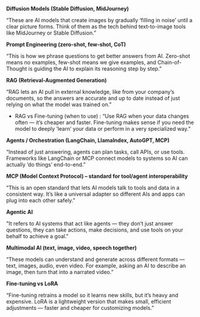 
**Diffusion Models (Stable Diffusion, MidJourney)**

“These are AI models that create images by gradually ‘filling in noise’ until a clear picture forms. Think of them as the tech behind text-to-image tools like MidJourney or Stable Diffusion.”

**Prompt Engineering (zero-shot, few-shot, CoT)**

“This is how we phrase questions to get better answers from AI. Zero-shot means no examples, few-shot means we give examples, and Chain-of-Thought is guiding the AI to explain its reasoning step by step.”

**RAG (Retrieval-Augmented Generation)**

“RAG lets an AI pull in external knowledge, like from your company’s documents, so the answers are accurate and up to date instead of just relying on what the model was trained on.”
- RAG vs Fine-tuning (when to use) : “Use RAG when your data changes often — it’s cheaper and faster. Fine-tuning makes sense if you need the model to deeply ‘learn’ your data or perform in a very specialized way.”

**Agents / Orchestration (LangChain, LlamaIndex, AutoGPT, MCP)**

“Instead of just answering, agents can plan tasks, call APIs, or use tools. Frameworks like LangChain or MCP connect models to systems so AI can actually ‘do things’ end-to-end.”

**MCP (Model Context Protocol) – standard for tool/agent interoperability**

“This is an open standard that lets AI models talk to tools and data in a consistent way. It’s like a universal adapter so different AIs and apps can plug into each other safely.”

**Agentic AI**

"It refers to AI systems that act like agents — they don’t just answer questions, they can take actions, make decisions, and use tools on your behalf to achieve a goal."

**Multimodal AI (text, image, video, speech together)**

“These models can understand and generate across different formats — text, images, audio, even video. For example, asking an AI to describe an image, then turn that into a narrated video.”

**Fine-tuning vs LoRA**

“Fine-tuning retrains a model so it learns new skills, but it’s heavy and expensive. LoRA is a lightweight version that makes small, efficient adjustments — faster and cheaper for customizing models.”
